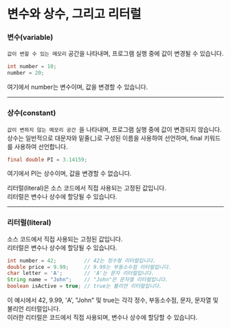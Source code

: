 # 변수와 상수, 그리고 리터럴

### 변수(variable)
```값이 변할 수 있는 메모리``` 공간을 나타내며, 프로그램 실행 중에 값이 변경될 수 있습니다.
```java
int number = 10;
number = 20;
```
여기에서 number는 변수이며, 값을 변경할 수 있습니다.
<hr>

### 상수(constant)
```값이 변하지 않는 메모리 공간 ```을 나타내며, 프로그램 실행 중에 값이 변경되지 않습니다. <br>
상수는 일반적으로 대문자와 밑줄(_)로 구성된 이름을 사용하여 선언하며, final 키워드를 사용하여 선언합니다.
```java
final double PI = 3.14159;
```
여기에서 PI는 상수이며, 값을 변경할 수 없습니다.

리터럴(literal)은 소스 코드에서 직접 사용되는 고정된 값입니다. <br>
리터럴은 변수나 상수에 할당될 수 있습니다.
<hr>

### 리터럴(literal)
소스 코드에서 직접 사용되는 고정된 값입니다.  <br>
리터럴은 변수나 상수에 할당될 수 있습니다.
```java
int number = 42;         // 42는 정수형 리터럴입니다.
double price = 9.99;     // 9.99는 부동소수점 리터럴입니다.
char letter = 'A';       // 'A'는 문자 리터럴입니다.
String name = "John";    // "John"은 문자열 리터럴입니다.
boolean isActive = true; // true는 불리언 리터럴입니다.
```
이 예시에서 42, 9.99, 'A', "John" 및 true는 각각 정수, 부동소수점, 문자, 문자열 및 불리언 리터럴입니다. <br>
이러한 리터럴은 코드에서 직접 사용되며, 변수나 상수에 할당할 수 있습니다.